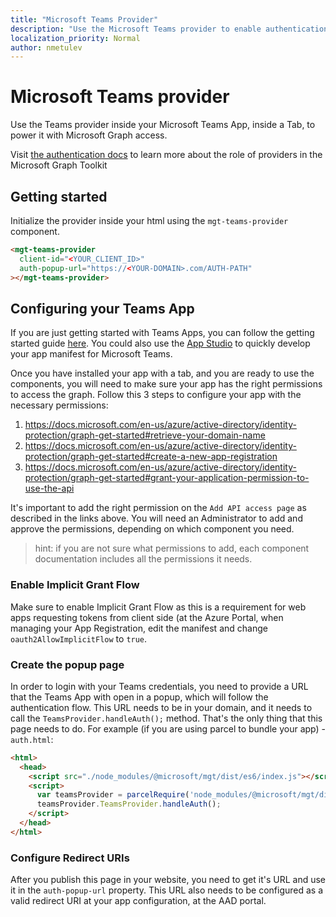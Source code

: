```yaml
---
title: "Microsoft Teams Provider"
description: "Use the Microsoft Teams provider to enable authentication and graph access for the Microsoft Graph Toolkit components"
localization_priority: Normal
author: nmetulev
---
```


# Microsoft Teams provider

Use the Teams provider inside your Microsoft Teams App, inside a Tab, to power it with Microsoft Graph access.

Visit [the authentication docs](../providers.md) to learn more about the role of providers in the Microsoft Graph Toolkit

## Getting started

Initialize the provider inside your html using the `mgt-teams-provider` component.

```html
<mgt-teams-provider
  client-id="<YOUR_CLIENT_ID>"
  auth-popup-url="https://<YOUR-DOMAIN>.com/AUTH-PATH"
></mgt-teams-provider>
```

## Configuring your Teams App

If you are just getting started with Teams Apps, you can follow the getting started guide [here](https://docs.microsoft.com/en-us/microsoftteams/platform/concepts/tabs/tabs-overview). You could also use the [App Studio](https://docs.microsoft.com/en-us/microsoftteams/platform/get-started/get-started-app-studio) to quickly develop your app manifest for Microsoft Teams.

Once you have installed your app with a tab, and you are ready to use the components, you will need to make sure your app has the right permissions to access the graph. Follow this 3 steps to configure your app with the necessary permissions:

1. https://docs.microsoft.com/en-us/azure/active-directory/identity-protection/graph-get-started#retrieve-your-domain-name
2. https://docs.microsoft.com/en-us/azure/active-directory/identity-protection/graph-get-started#create-a-new-app-registration
3. https://docs.microsoft.com/en-us/azure/active-directory/identity-protection/graph-get-started#grant-your-application-permission-to-use-the-api

It's important to add the right permission on the `Add API access page` as described in the links above. You will need an Administrator to add and approve the permissions, depending on which component you need.

> hint: if you are not sure what permissions to add, each component documentation includes all the permissions it needs.

### Enable Implicit Grant Flow

Make sure to enable Implicit Grant Flow as this is a requirement for web apps requesting tokens from client side (at the Azure Portal, when managing your App Registration, edit the manifest and change `oauth2AllowImplicitFlow` to `true`.

### Create the popup page

In order to login with your Teams credentials, you need to provide a URL that the Teams App with open in a popup, which will follow the authentication flow. This URL needs to be in your domain, and it needs to call the `TeamsProvider.handleAuth();` method. That's the only thing that this page needs to do. For example (if you are using parcel to bundle your app) - `auth.html`:

```html
<html>
  <head>
    <script src="./node_modules/@microsoft/mgt/dist/es6/index.js"></script>
    <script>
      var teamsProvider = parcelRequire('node_modules/@microsoft/mgt/dist/es6/index.js');
      teamsProvider.TeamsProvider.handleAuth();
    </script>
  </head>
</html>
```

### Configure Redirect URIs

After you publish this page in your website, you need to get it's URL and use it in the `auth-popup-url` property. This URL also needs to be configured as a valid redirect URI at your app configuration, at the AAD portal.
